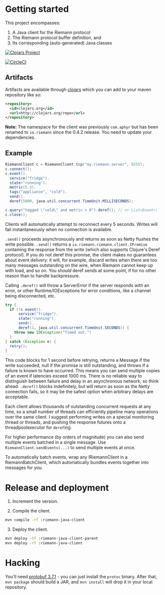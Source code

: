 # Getting started

This project encompasses:

1. A Java client for the Riemann protocol
2. The Riemann protocol buffer definition, and
3. Its corresponding (auto-generated) Java classes

[![Clojars
Project](https://img.shields.io/clojars/v/io.riemann/riemann-java-client.svg)](https://clojars.org/io.riemann/riemann-java-client)

[![CircleCI](https://circleci.com/gh/riemann/riemann-java-client.svg?style=svg)](https://circleci.com/gh/riemann/riemann-java-client)

## Artifacts

Artifacts are available through
[clojars](https://clojars.org/io.riemann/riemann-java-client) which you can add
to your maven repository like so:

```xml
<repository>
  <id>clojars.org</id>
  <url>http://clojars.org/repo</url>
</repository>
```

**Note:**
The namespace for the client was previously `com.aphyr` but has been
renamed to `io.riemann` since the 0.4.2 release. You need to update your
dependencies.

## Example

``` java
RiemannClient c = RiemannClient.tcp("my.riemann.server", 5555);
c.connect();
c.event().
  service("fridge").
  state("running").
  metric(5.3).
  tags("appliance", "cold").
  send().
  deref(5000, java.util.concurrent.TimeUnit.MILLISECONDS);

c.query("tagged \"cold\" and metric > 0").deref(); // => List<Event>;
c.close();
```

Clients will automatically attempt to reconnect every 5 seconds. Writes
will fail instantaneously when no connection is available.

`.send()` proceeds asynchronously and returns as soon as Netty flushes
the write possible. `.send()` returns a
`io.riemann.riemann.client.IPromise` containing the response from the
write (which also supports Clojure's Deref protocol). If you do not
deref this promise, the client makes *no* guarantees about event
delivery: it will, for example, discard writes when there are too many
messages outstanding on the wire, when Riemann cannot keep up with load,
and so on. You *should* deref sends at some point, if for no other
reason than to handle backpressure.

Calling `.deref()` will throw a ServerError if the server responds with
an error, or other Runtime/IOExceptions for error conditions, like a
channel being disconnected, etc.

```java
try {
  if (!c.event().
      service("fridge").
      state("running").
      send().
      deref(1, java.util.concurrent.TimeUnit.SECONDS)) {
    throw new IOException("Timed out.")
  }
} catch (Exception e) {
  retry();
}
```

This code blocks for 1 second before retrying, returns a Message if the
write succeeded, null if the promise is still outstanding, and throws if
a failure is known to have occurred. This means you can send multiple
copies of an event if latencies exceed 1000 ms. There is no reliable way
to distinguish between failure and delay in an asynchronous network, so
think ahead. `.deref()` blocks indefinitely, but will return as soon as
the Netty connection fails, so it may be the safest option when
arbitrary delays are acceptable.

Each client allows thousands of outstanding concurrent requests at any
time, so a small number of threads can efficiently pipeline many
operations over the same client. I suggest performing writes on a
special monitoring thread or threads, and pushing the response futures
onto a threadpoolexecutor for `deref`ing.

For higher performance (by orders of magnitude) you can also send
multiple events batched in a single message. Use
`RiemannClient.sendEvents(...)` to send multiple events at once.

To automatically batch events, wrap any IRiemannClient in a
RiemannBatchClient, which automatically bundles events together into
messages for you.

# Release and deployment

1. Increment the version.

2. Compile the client.

```sh
mvn compile -rf :riemann-java-client
```

3. Deploy the client.

```sh
mvn deploy -tf :riemann-java-client-parent
mvn deploy -rf :riemann-java-client
```

# Hacking

You'll need [protobuf 3.7.1](https://github.com/google/protobuf) - you
can just install the `protoc` binary. After that, `mvn package` should
build a JAR, and `mvn install` will drop it in your local repository.
